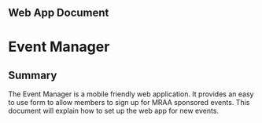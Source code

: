 ## Web App Document
# Event Manager

## Summary
The Event Manager is a mobile friendly web application. It provides an easy to use form to allow members to sign up for MRAA sponsored events. This document will explain how to set up the web app for new events.